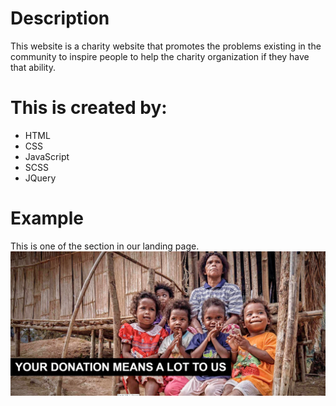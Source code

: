 # Description
This website is a charity website that promotes the problems existing in the community to inspire people to help the charity organization if they have that ability.

# This is created by:
* HTML
* CSS
* JavaScript
* SCSS
* JQuery

# Example
This is one of the section in our landing page.
![It's a Screenshot of the example output](https://github.com/varManWai/Static-Divine_Charity/blob/master/assets/temp.jpg)
